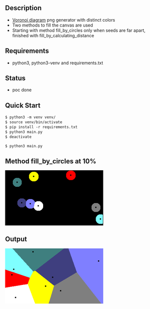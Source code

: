 ## Description
- [Voronoi diagram](https://en.wikipedia.org/wiki/Voronoi_diagram) png generator with distinct colors
- Two methods to fill the canvas are used
- Starting with method fill_by_circles only when seeds are far apart, finished with fill_by_calculating_distance

## Requirements
- python3, python3-venv and requirements.txt

## Status
- poc done

## Quick Start
```console
$ python3 -m venv venv/
$ source venv/bin/activate
$ pip install -r requirements.txt
$ python3 main.py
$ deactivate
```

```console
$ python3 main.py
```

## Method fill_by_circles at 10%
<div align="left"><img src="https://raw.githubusercontent.com/loop614/pvoronoi/main/method_fill_by_circles.png" alt="output"/></div>

## Output
<div align="left"><img src="https://raw.githubusercontent.com/loop614/pvoronoi/main/output.png" alt="output"/></div>
